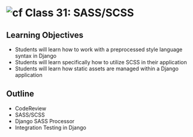 # ![cf](http://i.imgur.com/7v5ASc8.png) Class 31: SASS/SCSS

## Learning Objectives

- Students will learn how to work with a preprocessed style language syntax in Django
- Students will learn specifically how to utilize SCSS in their application
- Students will learn how static assets are managed within a Django application

## Outline
- CodeReview
- SASS/SCSS
- Django SASS Processor
- Integration Testing in Django
<!-- [Hyperlinks]{:target="_blank"} -->


<!-- links -->
<!-- [Hyperlinks]: To supporting materials -->
